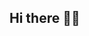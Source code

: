 ## Hi there 👋🏻

<!--
# 👩‍💻 About Me
Hi, I'm Ceren from Istanbul, Turkey 🌸  

- 🌐 My website -> [link buraya]  
- 📧 How to reach me -> [email buraya]  
- 💬 Ask me about **Flutter, Python, Java**  
- 🎯 Currently working on: *AI-supported University Exam Platform*  

---

## 🔨 Language and Tools
<p>
  <img src="https://raw.githubusercontent.com/devicons/devicon/master/icons/java/java-original.svg" alt="java" width="40" height="40"/>
  <img src="https://raw.githubusercontent.com/devicons/devicon/master/icons/flutter/flutter-original.svg" alt="flutter" width="40" height="40"/>
  <img src="https://raw.githubusercontent.com/devicons/devicon/master/icons/dart/dart-original.svg" alt="dart" width="40" height="40"/>
  <img src="https://raw.githubusercontent.com/devicons/devicon/master/icons/python/python-original.svg" alt="python" width="40" height="40"/>
  <img src="https://raw.githubusercontent.com/devicons/devicon/master/icons/c/c-original.svg" alt="c" width="40" height="40"/>
  <img src="https://raw.githubusercontent.com/devicons/devicon/master/icons/vscode/vscode-original.svg" alt="vscode" width="40" height="40"/>
  <img src="https://raw.githubusercontent.com/devicons/devicon/master/icons/github/github-original.svg" alt="github" width="40" height="40"/>
</p>

---

## 🔥 My Stats
![Ceren's GitHub stats](https://github-readme-stats.vercel.app/api?username=**kullanıcıadın**&show_icons=true&theme=dark)

![Top Langs](https://github-readme-stats.vercel.app/api/top-langs/?username=**kullanıcıadın**&layout=compact&theme=dark)
-->
